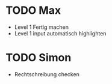 # TODO Max
- Level 1 Fertig machen
- Level 1 input automatisch highlighten

# TODO Simon
- Rechtschreibung checken